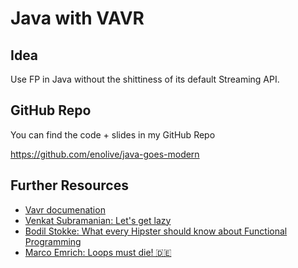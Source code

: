 # Java with VAVR

## Idea

Use FP in Java without the shittiness of its default Streaming API.

## GitHub Repo

You can find the code + slides in my GitHub Repo

https://github.com/enolive/java-goes-modern

## Further Resources

- [Vavr documenation](https://docs.vavr.io)
- [Venkat Subramanian: Let's get lazy](https://www.youtube.com/watch?v=F73kB4XZQ4I)
- [Bodil Stokke: What every Hipster should know about Functional Programming](https://www.youtube.com/watch?v=mGw_M4PN0iY)
- [Marco Emrich: Loops must die! 🇩🇪](https://www.heise.de/developer/artikel/Weg-mit-den-Schleifen-4009774.html?seite=all)

